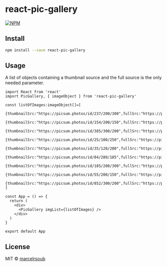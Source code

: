 # react-pic-gallery

> 

[![NPM](https://img.shields.io/npm/v/react-pic-gallery.svg)](https://www.npmjs.com/package/react-pic-gallery)

## Install

```bash
npm install --save react-pic-gallery
```

## Usage

A list of objects containing a thumbnail source and the full source is the only needed parameter.

```tsx
import React from 'react'
import PicGallery, { imageObject } from 'react-pic-gallery'

const listOfImages:imageObject[]=[
  {thumbnailSrc:"https://picsum.photos/id/237/200/300",fullSrc:"https://picsum.photos/id/237/800/600"},
  {thumbnailSrc:"https://picsum.photos/id/154/200/150",fullSrc:"https://picsum.photos/id/154/200/150"},
  {thumbnailSrc:"https://picsum.photos/id/385/300/200",fullSrc:"https://picsum.photos/id/385/800/600"},
  {thumbnailSrc:"https://picsum.photos/id/25/100/250",fullSrc:"https://picsum.photos/id/25/100/250"},
  {thumbnailSrc:"https://picsum.photos/id/35/120/200",fullSrc:"https://picsum.photos/id/35/120/200"},
  {thumbnailSrc:"https://picsum.photos/id/84/280/185",fullSrc:"https://picsum.photos/id/84/280/185"},
  {thumbnailSrc:"https://picsum.photos/id/185/200/300",fullSrc:"https://picsum.photos/id/185/200/300"},
  {thumbnailSrc:"https://picsum.photos/id/55/200/150",fullSrc:"https://picsum.photos/id/55/200/150"},
  {thumbnailSrc:"https://picsum.photos/id/852/300/200",fullSrc:"https://picsum.photos/id/852/300/200"},
]

const App = () => {
  return (
    <div>
      <PicGallery imgList={listOfImages} />
    </div>
  )
}

export default App
```

## License

MIT © [marcelrsoub](https://github.com/marcelrsoub)
